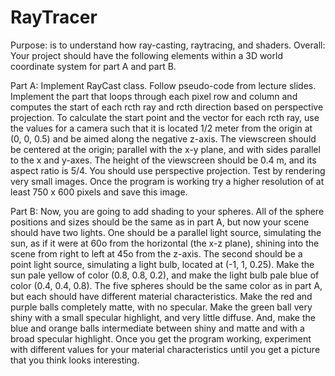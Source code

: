 # RayTracer
Purpose: is to understand how ray-casting, raytracing, and shaders. Overall: Your project should have the following elements within a 3D world coordinate system for part A and part B. 

Part A: Implement RayCast class. Follow pseudo-code from lecture slides. Implement the part that loops through each pixel row and column and computes the start of each rcth ray and rcth direction based on perspective projection. To calculate the start point and the vector for each rcth ray, use the values for a camera such that it is located 1/2 meter from the origin at (0, 0, 0.5) and be aimed along the negative z-axis. The viewscreen should be centered at the origin; parallel with the x-y plane, and with sides parallel to the x and y-axes. The height of the viewscreen should be 0.4 m, and its aspect ratio is 5/4. You should use perspective projection. Test by rendering very small images. Once the program is working try a higher resolution of at least 750 x 600 pixels and save this image.

Part B: Now, you are going to add shading to your spheres. All of the sphere positions and sizes should be the same as in part A, but now your scene should have two lights. One should be a parallel light source, simulating the sun, as if it were at 60o from the horizontal (the x-z plane), shining into the scene from right to left at 45o from the z-axis. The second should be a point light source, simulating a light bulb, located at (-1, 1, 0.25). Make the sun pale yellow of color (0.8, 0.8, 0.2), and make the light bulb pale blue of color (0.4, 0.4, 0.8). The five spheres should be the same color as in part A, but each should have different material characteristics. Make the red and purple balls completely matte, with no specular. Make the green ball very shiny with a small specular highlight, and very little diffuse. And, make the blue and orange balls intermediate between shiny and matte and with a broad specular highlight. Once you get the program working, experiment with different values for your material characteristics until you get a picture that you think looks interesting.
